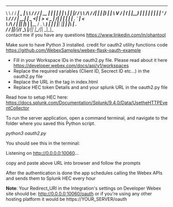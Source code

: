 
__          ________ ____  ________   __   _____ _____  _     _    _ _   _ _  __
\ \        / /  ____|  _ \|  ____\ \ / /  / ____|  __ \| |   | |  | | \ | | |/ /
 \ \  /\  / /| |__  | |_) | |__   \ V /  | (___ | |__) | |   | |  | |  \| | ' /
  \ \/  \/ / |  __| |  _ <|  __|   > <    \___ \|  ___/| |   | |  | | . ` |  <  
   \  /\  /  | |____| |_) | |____ / . \   ____) | |    | |___| |__| | |\  | . \
    \/  \/   |______|____/|______/_/ \_\ |_____/|_|    |______\____/|_| \_|_|\_\
contact me if you have any questions https://www.linkedin.com/in/ohantool


Make sure to have Python 3 installed.
credit for oauth2 utility functions code https://github.com/WebexSamples/webex-flask-oauth-example

- Fill in your Workspace IDs in the oauth2.py file. Please read about it here https://developer.webex.com/docs/api/v1/workspaces
- Replace the required variables (Client ID, Secrect ID etc...) in the oauth2.py file
- Replace the URL in the <a> tag in index.html
- Replace HEC token Details and and your splunk URL in the oauth2.py file

Read how to setup HEC here: https://docs.splunk.com/Documentation/Splunk/9.4.0/Data/UsetheHTTPEventCollector

To run the server application, open a command terminal, and navigate to the folder where you saved this Python script.

*python3 oauth2.py*

You should see this in the terminal:

Listening on http://0.0.0.0:10060...

copy and paste above URL into browser and follow the prompts

After the authentication is done the app schedules calling the Webex APIs and sends them to Splunk HEC every hour

**Note**: Your Redirect_URI in the Integration's settings on Developer Webex site should be: http://0.0.0.0:10060/oauth or if you're using any other hosting platform it would be https://YOUR_SERVER/oauth
